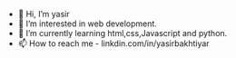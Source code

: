 - 👋 Hi, I’m yasir
- 👀 I’m interested in web development.
- 🌱 I’m currently learning html,css,Javascript and python.
- 📫 How to reach me - linkdin.com/in/yasirbakhtiyar

<!---
dante3430/dante3430 is a ✨ special ✨ repository because its `README.md` (this file) appears on your GitHub profile.
You can click the Preview link to take a look at your changes.
--->
